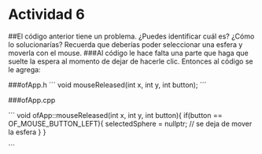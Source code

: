 # Actividad 6

##El código anterior tiene un problema. ¿Puedes identificar cuál es? ¿Cómo lo solucionarías? Recuerda que deberías poder seleccionar una esfera y moverla con el mouse.
###Al código le hace falta una parte que haga que suelte la espera al momento de dejar de hacerle clic. Entonces al código se le agrega:


###ofApp.h
´´´
void mouseReleased(int x, int y, int button);
´´´


###ofApp.cpp

´´´
void ofApp::mouseReleased(int x, int y, int button){
    if(button == OF_MOUSE_BUTTON_LEFT){
        selectedSphere = nullptr; // se deja de mover la esfera
    }
}

´´´